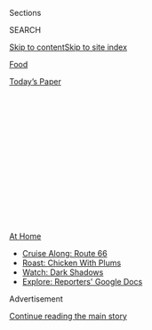 <div id="app">

<div>

<div>

<div>

<div class="NYTAppHideMasthead css-1q2w90k e1suatyy0">

<div class="section css-ui9rw0 e1suatyy2">

<div class="css-eph4ug er09x8g0">

<div class="css-6n7j50">

</div>

<span class="css-1dv1kvn">Sections</span>

<div class="css-10488qs">

<span class="css-1dv1kvn">SEARCH</span>

</div>

[Skip to content](#site-content)[Skip to site
index](#site-index)

</div>

<div id="masthead-section-label" class="css-1wr3we4 eaxe0e00">

[Food](https://www.nytimes3xbfgragh.onion/section/food)

</div>

<div class="css-10698na e1huz5gh0">

</div>

</div>

<div id="masthead-bar-one" class="section hasLinks css-15hmgas e1csuq9d3">

<div class="css-uqyvli e1csuq9d0">

</div>

<div class="css-1uqjmks e1csuq9d1">

</div>

<div class="css-9e9ivx">

[](https://myaccount.nytimes3xbfgragh.onion/auth/login?response_type=cookie&client_id=vi)

</div>

<div class="css-1bvtpon e1csuq9d2">

[Today’s
Paper](https://www.nytimes3xbfgragh.onion/section/todayspaper)

</div>

</div>

</div>

</div>

<div data-aria-hidden="false">

<div id="site-content" data-role="main">

<div>

<div class="css-1aor85t" style="opacity:0.000000001;z-index:-1;visibility:hidden">

<div class="css-1hqnpie">

<div class="css-epjblv">

<span class="css-17xtcya">[Food](/section/food)</span><span class="css-x15j1o">|</span><span class="css-fwqvlz">How
to Cook and Freeze a Large Piece of Meat, and Eat for
Weeks</span>

</div>

<div class="css-k008qs">

<div class="css-1iwv8en">

<span class="css-18z7m18"></span>

<div>

</div>

</div>

<span class="css-1n6z4y">https://nyti.ms/2W1U25V</span>

<div class="css-1705lsu">

<div class="css-4xjgmj">

<div class="css-4skfbu" data-role="toolbar" data-aria-label="Social Media Share buttons, Save button, and Comments Panel with current comment count" data-testid="share-tools">

  - 
  - 
  - 
  - 
    
    <div class="css-6n7j50">
    
    </div>

  - 
  - 

</div>

</div>

</div>

</div>

</div>

</div>

<div class="css-13pd83m">

<div id="NYT_TOP_BANNER_REGION">

<div>

<div id="maps-athome-menu" class="section css-l08pwh interactive-content interactive-size-medium">

<div class="css-17ih8de interactive-body">

<div class="at-home-nav__innerContainer">

<div class="at-home-nav__title">

[At
Home](https://www.nytimes3xbfgragh.onion/spotlight/at-home?action=click&pgtype=Article&state=default&region=TOP_BANNER&context=at_home_menu)

</div>

  - [Cruise Along:
    Route 66](https://www.nytimes3xbfgragh.onion/2020/09/07/travel/route-66.html?action=click&pgtype=Article&state=default&region=TOP_BANNER&context=at_home_menu)
  - [Roast: Chicken With
    Plums](https://www.nytimes3xbfgragh.onion/2020/09/04/dining/sheet-pan-chicken.html?action=click&pgtype=Article&state=default&region=TOP_BANNER&context=at_home_menu)
  - [Watch: Dark
    Shadows](https://www.nytimes3xbfgragh.onion/2020/09/04/arts/television/dark-shadows-stream.html?action=click&pgtype=Article&state=default&region=TOP_BANNER&context=at_home_menu)
  - [Explore: Reporters' Google
    Docs](https://www.nytimes3xbfgragh.onion/interactive/2020/at-home/even-more-reporters-editors-diaries-lists-recommendations.html?action=click&pgtype=Article&state=default&region=TOP_BANNER&context=at_home_menu)

</div>

</div>

</div>

</div>

</div>

</div>

<div id="top-wrapper" class="css-1sy8kpn">

<div id="top-slug" class="css-l9onyx">

Advertisement

</div>

[Continue reading the main
story](#after-top)

<div class="ad top-wrapper" style="text-align:center;height:100%;display:block;min-height:250px">

<div id="top" class="place-ad" data-position="top" data-size-key="top">

</div>

</div>

<div id="after-top">

</div>

</div>

<div>

<div id="sponsor-wrapper" class="css-1hyfx7x">

<div id="sponsor-slug" class="css-19vbshk">

Supported by

</div>

[Continue reading the main
story](#after-sponsor)

<div id="sponsor" class="ad sponsor-wrapper" style="text-align:center;height:100%;display:block">

</div>

<div id="after-sponsor">

</div>

</div>

<div class="css-186x18t">

</div>

<div class="css-1vkm6nb ehdk2mb0">

# How to Cook and Freeze a Large Piece of Meat, and Eat for Weeks

</div>

A large, inexpensive roast is a boon for busy home cooks: Prepare it
simply, then let it star in a number of fast weeknight meals. J. Kenji
López-Alt
explains.

<div class="css-79elbk" data-testid="photoviewer-wrapper">

<div class="css-z3e15g" data-testid="photoviewer-wrapper-hidden">

</div>

<div class="css-1a48zt4 ehw59r15" data-testid="photoviewer-children">

![<span class="css-cnj6d5 e1z0qqy90" itemprop="copyrightHolder"><span class="css-1ly73wi e1tej78p0">Credit...</span><span><span>David
Malosh for The New York Times. Food Stylist: Simon
Andrews.</span></span></span>](https://static01.graylady3jvrrxbe.onion/images/2020/05/06/dining/04Kenji4/04Kenji4-articleLarge-v2.jpg?quality=75&auto=webp&disable=upscale)

</div>

</div>

<div class="css-18e8msd">

<div class="css-vp77d3 epjyd6m0">

<div class="css-1baulvz">

By [<span class="css-1baulvz last-byline" itemprop="name">J. Kenji
López-Alt</span>](https://www.nytimes3xbfgragh.onion/by/j-kenji-lopez-alt)

</div>

</div>

  - 
    
    <div class="css-ld3wwf e16638kd2">
    
    May 4,
    2020
    
    </div>

  - 
    
    <div class="css-4xjgmj">
    
    <div class="css-d8bdto" data-role="toolbar" data-aria-label="Social Media Share buttons, Save button, and Comments Panel with current comment count" data-testid="share-tools">
    
      - 
      - 
      - 
      - 
        
        <div class="css-6n7j50">
        
        </div>
    
      - 
      - 
    
    </div>
    
    </div>

</div>

</div>

<div class="section meteredContent css-1r7ky0e" name="articleBody" itemprop="articleBody">

<div class="css-1fanzo5 StoryBodyCompanionColumn">

<div class="css-53u6y8">

On my last bimonthly trip to the supermarket to stock up on staples, I
noticed the beef offerings had transitioned from mostly steaks and chops
to large, inexpensive roasts like top round, eye rounds and
[tri-tip](https://www.nytimes3xbfgragh.onion/2014/10/29/dining/santa-maria-tri-tip-recipe.html).
This makes sense, given our slowed shopping cadence. But what’s the best
way to deal with big, inexpensive cuts of beef?

Fattier, expensive cuts like prime rib or New York strip are celebratory
centerpieces that do best when simply roasted with salt and pepper and
served straight away. Leaner cuts can also be roasted successfully,
provided you go low and slow. I like to place my roast in a cold oven,
set it to 225 degrees Fahrenheit, and slow-roast the beef until it hits
125 degrees on a digital thermometer, which yields a rosy-pink doneness
that extends from edge-to-edge, as well as enhanced tenderness. (The
same enzymes that tenderize a dry-aged steak will work in overtime as
you slowly heat them.)

I then finish it with a sear, which is faster, minimizing the amount of
dry, overcooked meat around the exterior. (This technique, which I
published in Cook’s Illustrated in a 2007 article about steaks, is now
commonly known as “the reverse sear.”) Cooked this way and sliced thin,
even a relatively tough, lean cut will come out tender and succulent.

But as good as warm roast beef can be, I’d suggest that leaner,
inexpensive cuts actually taste better served cold, the next day — or,
in a variety of preparations throughout the week. A cold roast beef
sandwich on crusty bread slathered with horseradish sauce — equal parts
mayo, sour cream or yogurt and drained prepared horseradish, with plenty
of black pepper and a dash of Worcestershire — or adding slices to a
Parmesan-packed Caesar salad are easy places to start, but it can get
much better. (See below.)

</div>

</div>

<div class="css-1fanzo5 StoryBodyCompanionColumn">

<div class="css-53u6y8">

Simply store whatever you don’t finish on the first day in the fridge
overnight, then slice it thin for future use. (It’s better to store
leftovers whole and slice them next day — cold beef slices more easily
than
warm.)

</div>

</div>

<div class="css-79elbk" data-testid="photoviewer-wrapper">

<div class="css-z3e15g" data-testid="photoviewer-wrapper-hidden">

</div>

<div class="css-1a48zt4 ehw59r15" data-testid="photoviewer-children">

![<span class="css-cnj6d5 e1z0qqy90" itemprop="copyrightHolder"><span class="css-1ly73wi e1tej78p0">Credit...</span><span>David
Malosh for The New York Times. Food Stylist: Simon
Andrews.</span></span>](https://static01.graylady3jvrrxbe.onion/images/2020/05/06/dining/04kenji2/merlin_171960177_b551f427-62ce-42a0-9b9f-2d1f194b37b4-articleLarge.jpg?quality=75&auto=webp&disable=upscale)

</div>

</div>

<div class="css-1fanzo5 StoryBodyCompanionColumn">

<div class="css-53u6y8">

This type of roast is also fantastic to use for quick meals months down
the line, provided you freeze it the right way.

Air and bulkiness are the enemies of good freezing. Air exposure can
lead to freezer burn — that’s when ice evaporates directly from the
surface of frozen foods in a process called sublimation — and, believe
it or not, thin plastic bags and plastic wrap are air-permeable, which
is why it’s important to use freezer bags, Cryovac bags or reusable
silicone bags, making sure to squeeze all the air out of them before
sealing.

What about bulkiness? Unlike vegetables, which have rigid cells that
burst when their water-filled interiors turn into jagged ice crystals,
meat (and especially fattier meat) fares quite well in the freezer,
provided the freezing and thawing processes are relatively fast. The
slower a piece of meat freezes, the more large and jagged the ice
crystals that form in it will be, and the more moisture (and flavor) it
will lose as it thaws.

</div>

</div>

<div class="css-1fanzo5 StoryBodyCompanionColumn">

<div class="css-53u6y8">

So, how do you speed the freezing and thawing process? There are two
tricks. The first is to pack your meat as thin and as flat as possible.
The higher the surface area-to-volume ratio of a given amount of meat,
the more efficiently it will freeze and the less damage it will suffer.
That means cutting the roast thinly with a sharp slicer, then fanning it
and packing it flat in a freezer bag or Cryovac bag (the way smoked
salmon or fancy sliced salami comes packaged at the supermarket) before
freezing.

<div id="NYT_MAIN_CONTENT_2_REGION" class="css-9tf9ac">

<div>

</div>

</div>

The second is to harness the power of aluminum, a fantastic conductor of
heat. By placing your freezer bag on an aluminum baking sheet, heat is
conducted away faster than if it were simply placed in the freezer on
its own. Once frozen, the bag can be removed from the baking sheet and
stored in its conveniently flat, stackable form. When I had a
side-by-side-style freezer, I kept everything — soup, ground meat,
steaks, cooked rice — frozen in flat packs that I filed away vertically
like vinyl records.

When you’re ready to defrost, placing those bags on an aluminum baking
sheet on the countertop can cut defrosting time in half. A gallon-size
freezer bag with a fanned layer of sliced roast beef will defrost in
about 25 minutes — just enough time to throw together a vinaigrette and
prepare some
vegetables.

</div>

</div>

<div class="css-79elbk" data-testid="photoviewer-wrapper">

<div class="css-z3e15g" data-testid="photoviewer-wrapper-hidden">

</div>

<div class="css-1a48zt4 ehw59r15" data-testid="photoviewer-children">

<div class="css-1xdhyk6 erfvjey0">

<span class="css-1ly73wi e1tej78p0">Image</span>

<div class="css-zjzyr8">

<div data-testid="lazyimage-container" style="height:265.5111111111111px">

</div>

</div>

</div>

<span class="css-cnj6d5 e1z0qqy90" itemprop="copyrightHolder"><span class="css-1ly73wi e1tej78p0">Credit...</span><span>David
Malosh for The New York Times. Food Stylist: Simon
Andrews.</span></span>

</div>

</div>

<div class="css-1fanzo5 StoryBodyCompanionColumn">

<div class="css-53u6y8">

## 4 Smart Uses for Leftover Roast Beef

  - **Make a quick Thai salad:** Pound 2 garlic cloves with a tablespoon
    of brown or palm sugar in a mortar-and-pestle. Add 1 tablespoon fish
    sauce and the juice of a lime, and crushed Thai dried chiles or
    red-pepper flakes to taste. Add sliced beef and crunchy vegetables
    like shredded cabbage, cucumber and onions; herbs like cilantro and
    mint; and split cherry tomatoes to the bowl and toss. Garnish with
    crushed peanuts and fried shallots.

  - **Pair with salty, fermented sauces and peppery vegetables:** Whisk
    together 2 teaspoons miso paste, a teaspoon of soy sauce, a teaspoon
    of honey, 2 teaspoons of whole-grain mustard and 3 tablespoons of
    extra-virgin olive oil. Drizzle it over a bowl of thinly sliced
    beef, cucumber, red onion and peppery greens like watercress,
    arugula or mizuna.

  - **Brighten with briny capers and olives:** Lay some slices
    carpaccio-style on a large, chilled platter, then drizzle with a
    vinaigrette made from a tablespoon lemon juice, a couple of
    tablespoons lightly chopped capers, a teaspoon whole-grain mustard,
    a tablespoon minced shallot or red onion, and 3 to 4 tablespoons
    extra-virgin olive oil. Sprinkle with coarse sea salt. For crunch,
    garnish with lightly chopped toasted hazelnuts or pine nuts, then
    toss a handful or arugula or watercress in the bowl you made the
    dressing in and mound it in the center of the plate. Finish with
    freshly grated Parmesan.

  - **Or just keep it simple:** Drizzle some slices with olive oil,
    crack some pepper on top, sprinkle with coarse sea salt and eat them
    with your fingers. (Add a funky blue cheese, like Roquefort or
    Gorgonzola, or an extra-sharp Cheddar, if you’ve got it.)

Recipe: **[Slow-Roasted
Beef](https://cooking.nytimes3xbfgragh.onion/recipes/1021032-slow-roasted-beef)**

## And to Drink …

A tender beef roast with a well-browned exterior is about as easy to
pair with wine as a dish can be. You have your pick of just about any
medium- to full-bodied red wine, from any place. Your selection is
entirely dependent on your own taste. If you are planning to flavor the
roast with a sauce, though, that might narrow the choices. Pan juices
wouldn’t change things, but if you were to add an English-style
horseradish sauce, for example, you might prefer a richer, more forceful
wine, like a Châteauneuf-du-Pape. Same if you eat it with ketchup. I,
personally, would avoid pungent or sweet sauces, and pick a decent
Bordeaux, or maybe a Chianti Classico, or a good grenache-based Spanish
wine. Oh, the possibilities. **ERIC ASIMOV**

</div>

</div>

<div>

</div>

<div class="css-1fanzo5 StoryBodyCompanionColumn">

<div class="css-53u6y8">

*Follow* [*NYT Food on Twitter*](https://twitter.com/nytfood) *and*
[*NYT Cooking on Instagram*](https://www.instagram.com/nytcooking/)*,*
[*Facebook*](https://www.facebookcorewwwi.onion/nytcooking/)*,*
[*YouTube*](https://www.youtube.com/nytcooking) *and*
[*Pinterest*](https://www.pinterest.com/nytcooking/)*.* [*Get regular
updates from NYT Cooking, with recipe suggestions, cooking tips and
shopping
advice*](https://www.nytimes3xbfgragh.onion/newsletters/cooking)*.*

</div>

</div>

</div>

<div>

</div>

<div>

</div>

<div>

</div>

<div>

<div id="bottom-wrapper" class="css-1ede5it">

<div id="bottom-slug" class="css-l9onyx">

Advertisement

</div>

[Continue reading the main
story](#after-bottom)

<div id="bottom" class="ad bottom-wrapper" style="text-align:center;height:100%;display:block;min-height:90px">

</div>

<div id="after-bottom">

</div>

</div>

</div>

</div>

</div>

## Site Index

<div>

</div>

## Site Information Navigation

  - [© <span>2020</span> <span>The New York Times
    Company</span>](https://help.nytimes3xbfgragh.onion/hc/en-us/articles/115014792127-Copyright-notice)

<!-- end list -->

  - [NYTCo](https://www.nytco.com/)
  - [Contact
    Us](https://help.nytimes3xbfgragh.onion/hc/en-us/articles/115015385887-Contact-Us)
  - [Work with us](https://www.nytco.com/careers/)
  - [Advertise](https://nytmediakit.com/)
  - [T Brand Studio](http://www.tbrandstudio.com/)
  - [Your Ad
    Choices](https://www.nytimes3xbfgragh.onion/privacy/cookie-policy#how-do-i-manage-trackers)
  - [Privacy](https://www.nytimes3xbfgragh.onion/privacy)
  - [Terms of
    Service](https://help.nytimes3xbfgragh.onion/hc/en-us/articles/115014893428-Terms-of-service)
  - [Terms of
    Sale](https://help.nytimes3xbfgragh.onion/hc/en-us/articles/115014893968-Terms-of-sale)
  - [Site
    Map](https://spiderbites.nytimes3xbfgragh.onion)
  - [Help](https://help.nytimes3xbfgragh.onion/hc/en-us)
  - [Subscriptions](https://www.nytimes3xbfgragh.onion/subscription?campaignId=37WXW)

</div>

</div>

</div>

</div>
